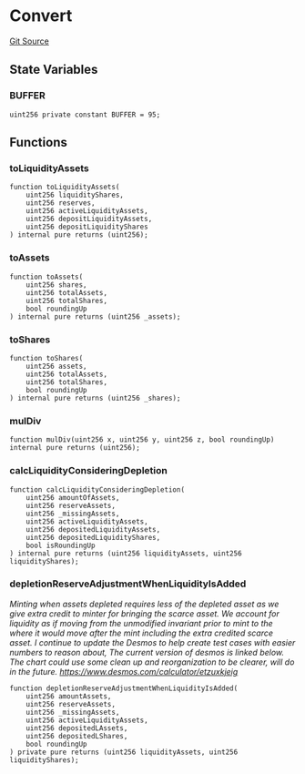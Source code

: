 # Convert
[Git Source](https://github.com/Ammalgam-Protocol/core-v1/blob/083c00a2031e49494b12e5e222d9534812423631/contracts/libraries/Convert.sol)


## State Variables
### BUFFER

```solidity
uint256 private constant BUFFER = 95;
```


## Functions
### toLiquidityAssets


```solidity
function toLiquidityAssets(
    uint256 liquidityShares,
    uint256 reserves,
    uint256 activeLiquidityAssets,
    uint256 depositLiquidityAssets,
    uint256 depositLiquidityShares
) internal pure returns (uint256);
```

### toAssets


```solidity
function toAssets(
    uint256 shares,
    uint256 totalAssets,
    uint256 totalShares,
    bool roundingUp
) internal pure returns (uint256 _assets);
```

### toShares


```solidity
function toShares(
    uint256 assets,
    uint256 totalAssets,
    uint256 totalShares,
    bool roundingUp
) internal pure returns (uint256 _shares);
```

### mulDiv


```solidity
function mulDiv(uint256 x, uint256 y, uint256 z, bool roundingUp) internal pure returns (uint256);
```

### calcLiquidityConsideringDepletion


```solidity
function calcLiquidityConsideringDepletion(
    uint256 amountOfAssets,
    uint256 reserveAssets,
    uint256 _missingAssets,
    uint256 activeLiquidityAssets,
    uint256 depositedLiquidityAssets,
    uint256 depositedLiquidityShares,
    bool isRoundingUp
) internal pure returns (uint256 liquidityAssets, uint256 liquidityShares);
```

### depletionReserveAdjustmentWhenLiquidityIsAdded

*Minting when assets depleted requires less of the depleted asset as we
give extra credit to minter for bringing the scarce asset. We account
for liquidity as if moving from the unmodified invariant prior to mint
to the where it would move after the mint including the extra credited
scarce asset.
I continue to update the Desmos to help create test cases with easier
numbers to reason about, The current version of desmos is linked below.
The chart could use some clean up and reorganization to be clearer, will
do in the future.
https://www.desmos.com/calculator/etzuxkjeig*


```solidity
function depletionReserveAdjustmentWhenLiquidityIsAdded(
    uint256 amountAssets,
    uint256 reserveAssets,
    uint256 _missingAssets,
    uint256 activeLiquidityAssets,
    uint256 depositedLAssets,
    uint256 depositedLShares,
    bool roundingUp
) private pure returns (uint256 liquidityAssets, uint256 liquidityShares);
```

